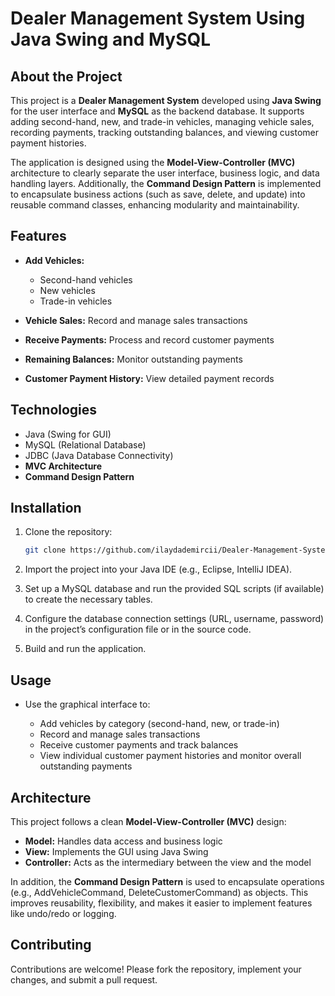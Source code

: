 # Dealer Management System Using Java Swing and MySQL

## About the Project

This project is a **Dealer Management System** developed using **Java Swing** for the user interface and **MySQL** as the backend database.
It supports adding second-hand, new, and trade-in vehicles, managing vehicle sales, recording payments, tracking outstanding balances, and viewing customer payment histories.

The application is designed using the **Model-View-Controller (MVC)** architecture to clearly separate the user interface, business logic, and data handling layers.
Additionally, the **Command Design Pattern** is implemented to encapsulate business actions (such as save, delete, and update) into reusable command classes, enhancing modularity and maintainability.

## Features

* **Add Vehicles:**

  * Second-hand vehicles
  * New vehicles
  * Trade-in vehicles
* **Vehicle Sales:** Record and manage sales transactions
* **Receive Payments:** Process and record customer payments
* **Remaining Balances:** Monitor outstanding payments
* **Customer Payment History:** View detailed payment records

## Technologies

* Java (Swing for GUI)
* MySQL (Relational Database)
* JDBC (Java Database Connectivity)
* **MVC Architecture**
* **Command Design Pattern**

## Installation

1. Clone the repository:

   ```bash
   git clone https://github.com/ilaydademircii/Dealer-Management-System-Using-Java-Swing-MySQL.git
   ```
2. Import the project into your Java IDE (e.g., Eclipse, IntelliJ IDEA).
3. Set up a MySQL database and run the provided SQL scripts (if available) to create the necessary tables.
4. Configure the database connection settings (URL, username, password) in the project’s configuration file or in the source code.
5. Build and run the application.

## Usage

* Use the graphical interface to:

  * Add vehicles by category (second-hand, new, or trade-in)
  * Record and manage sales transactions
  * Receive customer payments and track balances
  * View individual customer payment histories and monitor overall outstanding payments

## Architecture

This project follows a clean **Model-View-Controller (MVC)** design:

* **Model:** Handles data access and business logic
* **View:** Implements the GUI using Java Swing
* **Controller:** Acts as the intermediary between the view and the model

In addition, the **Command Design Pattern** is used to encapsulate operations (e.g., AddVehicleCommand, DeleteCustomerCommand) as objects.
This improves reusability, flexibility, and makes it easier to implement features like undo/redo or logging.

## Contributing

Contributions are welcome! Please fork the repository, implement your changes, and submit a pull request.

